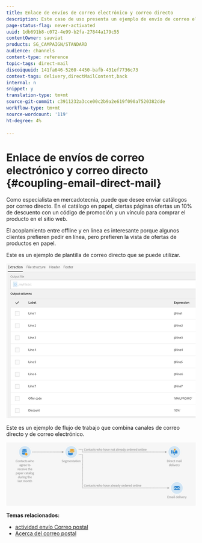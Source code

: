 ```yaml
---
title: Enlace de envíos de correo electrónico y correo directo
description: Este caso de uso presenta un ejemplo de envío de correo electrónico y correo directo desde un flujo de trabajo.
page-status-flag: never-activated
uuid: 1db691b8-c072-4e99-b2fa-27844a179c55
contentOwner: sauviat
products: SG_CAMPAIGN/STANDARD
audience: channels
content-type: reference
topic-tags: direct-mail
discoiquuid: 141fa646-5260-4450-bafb-431ef7736c73
context-tags: delivery,directMailContent,back
internal: n
snippet: y
translation-type: tm+mt
source-git-commit: c3911232a3cce00c2b9a2e619f090a7520382dde
workflow-type: tm+mt
source-wordcount: '119'
ht-degree: 4%

---
```



# Enlace de envíos de correo electrónico y correo directo {#coupling-email-direct-mail}

Como especialista en mercadotecnia, puede que desee enviar catálogos por correo directo. En el catálogo en papel, ciertas páginas ofertas un 10% de descuento con un código de promoción y un vínculo para comprar el producto en el sitio web.

El acoplamiento entre offline y en línea es interesante porque algunos clientes prefieren pedir en línea, pero prefieren la vista de ofertas de productos en papel.

Este es un ejemplo de plantilla de correo directo que se puede utilizar.

![](assets/direct_mail_9.png)

Este es un ejemplo de flujo de trabajo que combina canales de correo directo y de correo electrónico.

![](assets/direct_mail_10.png)

**Temas relacionados:**

* [actividad envío Correo postal](../../automating/using/direct-mail-delivery.md)
* [Acerca del correo postal](../../channels/using/about-direct-mail.md)
